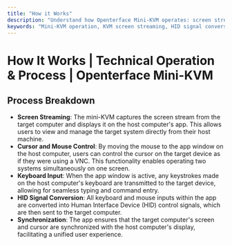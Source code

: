 ```yaml
---
title: "How it Works"
description: "Understand how Openterface Mini-KVM operates: screen streaming, HID signal conversion, keyboard/mouse control, and synchronization. Detailed explanation of the technology behind seamless headless computer control."
keywords: "Mini-KVM operation, KVM screen streaming, HID signal conversion, keyboard mouse control, KVM synchronization, headless control process, KVM technology, remote computer operation, KVM signal processing"
---
```


# **How It Works** | Technical Operation & Process | Openterface Mini-KVM

## Process Breakdown

- **Screen Streaming**: The mini-KVM captures the screen stream from the target computer and displays it on the host computer's app. This allows users to view and manage the target system directly from their host machine.
- **Cursor and Mouse Control**: By moving the mouse to the app window on the host computer, users can control the cursor on the target device as if they were using a VNC. This functionality enables operating two systems simultaneously on one screen.
- **Keyboard Input**: When the app window is active, any keystrokes made on the host computer's keyboard are transmitted to the target device, allowing for seamless typing and command entry.
- **HID Signal Conversion**: All keyboard and mouse inputs within the app are converted into Human Interface Device (HID) control signals, which are then sent to the target computer.
- **Synchronization**: The app ensures that the target computer's screen and cursor are synchronized with the host computer's display, facilitating a unified user experience.